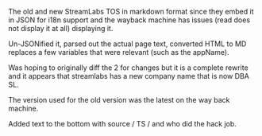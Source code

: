 The old and new StreamLabs TOS in markdown format since they embed it in JSON for i18n support and the wayback machine has issues (read does not display it at all) displaying it.

Un-JSONified it, parsed out the actual page text, converted HTML to MD replaces a few variables that were relevant (such as the appName).

Was hoping to originally diff the 2 for changes but it is a complete rewrite and it appears that streamlabs has a new company name that is now DBA SL.

The version used for the old version was the latest on the way back machine.

Added text to the bottom with source / TS / and who did the hack job.
